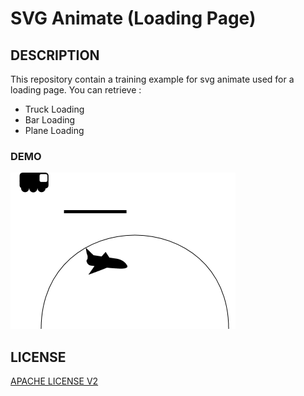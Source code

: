 # SVG Animate (Loading Page)

## DESCRIPTION

This repository contain a training example for svg animate used for a loading page.
You can retrieve : 
* Truck Loading
* Bar Loading
* Plane Loading

### DEMO

![loading-demo](loading-screenshot.png)

## LICENSE

[APACHE LICENSE V2](LICENSE)